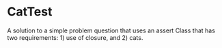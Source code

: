 # CatTest
A solution to a simple problem question that uses an assert Class that has two requirements: 1) use of closure, and 2) cats.

